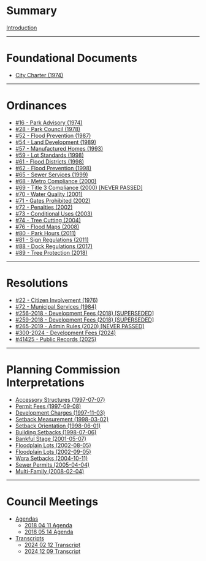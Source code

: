# Summary
[Introduction](./introduction.md)

---

# Foundational Documents
- [City Charter (1974)](./other/1974-City-Charter.md)

---

# Ordinances
- [#16 - Park Advisory (1974)](./ordinances/1974-Ord-16-Parks.md)
- [#28 - Park Council (1978)](./ordinances/1978-Ord-28-Parks.md)
- [#52 - Flood Prevention (1987)](./ordinances/1987-Ord-52-Flood.md)
- [#54 - Land Development (1989)](./ordinances/1989-Ord-54-89C-Land-Development.md)
- [#57 - Manufactured Homes (1993)](./ordinances/1993-Ord-57-93-Manufactured-Homes.md)
- [#59 - Lot Standards (1998)](./ordinances/1998-Ord-59-97A-Land-Development-Amendment.md)
- [#61 - Flood Districts (1998)](./ordinances/1998-Ord-61-98-Land-Development-Amendment.md)
- [#62 - Flood Prevention (1998)](./ordinances/1998-Ord-62-98-Flood-and-Land-Development-Amendment.md)
- [#65 - Sewer Services (1999)](./ordinances/1999-Ord-65-99-Sewer-Services.md)
- [#68 - Metro Compliance (2000)](./ordinances/2000-Ord-68-2000-Metro-Compliance.md)
- [#69 - Title 3 Compliance (2000) [NEVER PASSED]](./ordinances/2000-Ord-69-2000-Title-3-Compliance.md)
- [#70 - Water Quality (2001)](./ordinances/2001-Ord-70-2001-WQRA.md)
- [#71 - Gates Prohibited (2002)](./ordinances/2002-Ord-71-2002-Gates.md)
- [#72 - Penalties (2002)](./ordinances/2002-Ord-72-2002-Penalties-and-Abatement-Amendment.md)
- [#73 - Conditional Uses (2003)](./ordinances/2003-Ord-73-2003A-Conditional-Use-Provisions.md)
- [#74 - Tree Cutting (2004)](./ordinances/2004-Ord-74-2004-Tree-Cutting-Amendment.md)
- [#76 - Flood Maps (2008)](./ordinances/2008-Ord-76-2008-FEMA-Flood-Map.md)
- [#80 - Park Hours (2011)](./ordinances/2011-Ord-80-2011-Park-Hours.md)
- [#81 - Sign Regulations (2011)](./ordinances/2011-Ord-81-2011-Sign.md)
- [#88 - Dock Regulations (2017)](./ordinances/2017-Ord-88-2017-Docks.md)
- [#89 - Tree Protection (2018)](./ordinances/2018-Ord-89-2018-Tree-Cutting-Amendment.md)

---

# Resolutions
- [#22 - Citizen Involvement (1976)](./resolutions/1976-Res-22-PC.md)
- [#72 - Municipal Services (1984)](./resolutions/1984-Res-72-Municipal-Services.md)
- [#256-2018 - Development Fees (2018) [SUPERSEDED]](./resolutions/2018-Res-256-Planning-Development-Fees.md)
- [#259-2018 - Development Fees (2018) [SUPERSEDED]](./resolutions/2018-Res-259-Planning-Development-Fees.md)
- [#265-2019 - Admin Rules (2020) [NEVER PASSED]](./resolutions/2019-Res-265-2019.md)
- [#300-2024 - Development Fees (2024)](./resolutions/2024-Res-300-Fee-Schedule-Modification.md)
- [#41425 - Public Records (2025)](./resolutions/2019-Res-41425-Public-Records.md)

---

# Planning Commission Interpretations
- [Accessory Structures (1997-07-07)](./interpretations/1997-07-07-RE-2.040h-permitting-adus.md)
- [Permit Fees (1997-09-08)](./interpretations/1997-09-08-RE-9.030-permit-fees-and-completeness.md)
- [Development Charges (1997-11-03)](./interpretations/1997-11-03-RE-9.030-permit-fees-and-completeness.md)
- [Setback Measurement (1998-03-02)](./interpretations/1998-03-02-RE-5.080-setbacks.md)
- [Setback Orientation (1998-06-01)](./interpretations/1998-06-01-RE-5.080-setback-orientation.md)
- [Building Setbacks (1998-07-06)](./interpretations/1998-07-06-RE-5.080-setback-orientation.md)
- [Bankful Stage (2001-05-07)](./interpretations/2001-05-07-RE-balanced-cut-and-fill.md)
- [Floodplain Lots (2002-08-05)](./interpretations/2002-08-05-RE-lots-partially-in-floodplain.md)
- [Floodplain Lots (2002-09-05)](./interpretations/2002-09-05-RE-duplicate.md)
- [Wqra Setbacks (2004-10-11)](./interpretations/2004-10-11-RE-5.080-setbacks.md)
- [Sewer Permits (2005-04-04)](./interpretations/2005-04-04-RE-adu-sewer.md)
- [Multi-Family (2008-02-04)](./interpretations/2008-02-04-RE-multi-family.md)

---

# Council Meetings
- [Agendas]()
  - [2018 04 11 Agenda](./agendas/2018-04-11-Agenda.md)
  - [2018 05 14 Agenda](./agendas/2018-05-14-Agenda.md)
- [Transcripts]()
  - [2024 02 12 Transcript](./transcripts/2024-02-12-Transcript.md)
  - [2024 12 09 Transcript](./transcripts/2024-12-09-Transcript.md)
